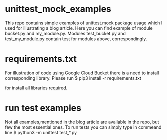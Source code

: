 # unittest_mock_examples
This repo contains simple examples of unittest.mock package usage  which I used for illustrating a blog article.
Here you can find example of module bucket.py and my_module.py.
Modules test_bucket.py and test_my_module.py contain test for modules above, correspondingly.

# requirements.txt
For illustration of code using Google Cloud Bucket there is a need to install corresponding library. 
Please run
$ pip3 install -r requirements.txt 

for install all libraries required.

# run test examples
Not all examples,mentioned in the blog article are available in the repo, but few the most essential ones.
To run tests you can simply type in commeand line 
$ python3 -m unittest test_*.py

